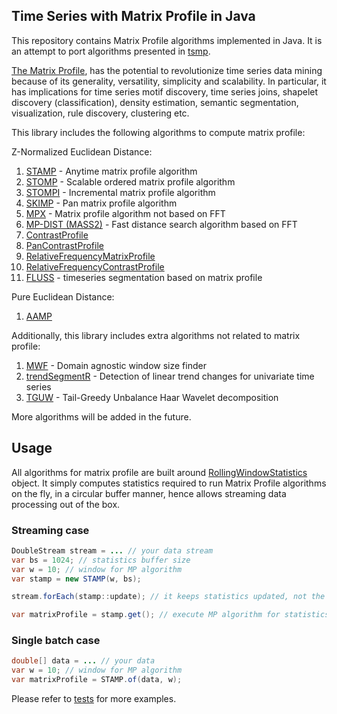 ## Time Series with Matrix Profile in Java

This repository contains Matrix Profile algorithms implemented in Java.
It is an attempt to port algorithms presented
in [tsmp](https://github.com/matrix-profile-foundation/tsmp).

[The Matrix Profile](https://www.cs.ucr.edu/~eamonn/MatrixProfile.html), has the potential to
revolutionize time series data mining because of its generality,
versatility, simplicity and scalability.
In particular, it has implications for time series motif discovery, time series joins, shapelet
discovery (classification), density estimation, semantic segmentation, visualization, rule
discovery, clustering etc.

This library includes the following algorithms to compute matrix profile:

Z-Normalized Euclidean Distance:
1. [STAMP](/src/main/java/com/github/eugene/kamenev/tsmp4j/algo/mp/stamp/STAMP.java) - Anytime matrix profile algorithm
2. [STOMP](/src/main/java/com/github/eugene/kamenev/tsmp4j/algo/mp/stomp/STOMP.java) - Scalable ordered matrix profile algorithm
3. [STOMPI](/src/main/java/com/github/eugene/kamenev/tsmp4j/algo/mp/stompi/STOMPI.java) - Incremental matrix profile algorithm
4. [SKIMP](/src/main/java/com/github/eugene/kamenev/tsmp4j/algo/pmp/SKIMP.java) - Pan matrix profile algorithm
5. [MPX](/src/main/java/com/github/eugene/kamenev/tsmp4j/algo/mp/mpx/MPX.java) - Matrix profile algorithm not based on FFT
6. [MP-DIST (MASS2)](/src/main/java/com/github/eugene/kamenev/tsmp4j/algo/mp/mass/MASS2.java) - Fast distance search algorithm based on FFT
7. [ContrastProfile](/src/main/java/com/github/eugene/kamenev/tsmp4j/algo/cp/ContrastProfileAlgorithm.java)
8. [PanContrastProfile](/src/main/java/com/github/eugene/kamenev/tsmp4j/algo/cp/PanContrastProfileAlgorithm.java)
9. [RelativeFrequencyMatrixProfile](/src/main/java/com/github/eugene/kamenev/tsmp4j/algo/cp/RelativeFrequencyMatrixProfileAlgorithm.java)
10. [RelativeFrequencyContrastProfile](/src/main/java/com/github/eugene/kamenev/tsmp4j/algo/cp/RelativeFrequencyContrastProfileAlgorithm.java)
11. [FLUSS](/src/main/java/com/github/eugene/kamenev/tsmp4j/algo/fluss/FLUSS.java) - timeseries segmentation based on matrix profile

Pure Euclidean Distance:
1. [AAMP](/src/main/java/com/github/eugene/kamenev/tsmp4j/algo/mp/aamp/AAMP.java)

Additionally, this library includes extra algorithms not related to matrix profile:
1. [MWF](/src/main/java/com/github/eugene/kamenev/tsmp4j/algo/extras/windowfinder/MWF.java) - Domain agnostic window size finder
2. [trendSegmentR](/src/main/java/com/github/eugene/kamenev/tsmp4j/algo/extras/tguw/Trend.java) - Detection of linear trend changes for univariate time series
3. [TGUW](/src/main/java/com/github/eugene/kamenev/tsmp4j/algo/extras/tguw/TGUW.java) - Tail-Greedy Unbalance Haar Wavelet decomposition

More algorithms will be added in the future.

## Usage
All algorithms for matrix profile are built around [RollingWindowStatistics](/src/main/java/com/github/eugene/kamenev/tsmp4j/stats/RollingWindowStatistics.java) object. 
It simply computes statistics required to run Matrix Profile algorithms on the fly, in a circular buffer manner, hence allows streaming data processing out of the box.

### Streaming case
```java
DoubleStream stream = ... // your data stream
var bs = 1024; // statistics buffer size
var w = 10; // window for MP algorithm
var stamp = new STAMP(w, bs);

stream.forEach(stamp::update); // it keeps statistics updated, not the matrix profile

var matrixProfile = stamp.get(); // execute MP algorithm for statistics collected
```

### Single batch case
```java
double[] data = ... // your data
var w = 10; // window for MP algorithm    
var matrixProfile = STAMP.of(data, w);

```

Please refer to [tests](/src/test/groovy/com/github/eugene/kamenev/tsmp4j/algo) for more examples.

